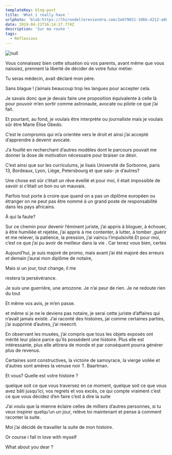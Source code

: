 ```yaml
---
templateKey: blog-post
title: 'What i really have '
urlphoto: 'blob:https://lhirondellereviendra.com/2e679021-3d6b-4212-a602-89a5a14485b7'
date: 2019-04-21T16:14:17.774Z
description: 'Sur ma route '
tags:
  - Réflexions
---
```

![null](/img/0d6cb9fe-f557-4eb4-ad21-a130d983faa1.png)

Vous connaissez bien cette situation où vos parents, avant même que vous naissiez, prennent la liberté de décider de votre futur métier. 

Tu seras médecin, avait déclaré mon père.

Sans blague !  j’aimais beaucoup trop les langues pour accepter cela.

Je savais donc que je devais faire une proposition équivalente à celle là pour pouvoir m’en sortir comme astronaute, avocate ou pilote ce que j’ai fait.

Et pourtant, au fond, je voulais être interprète ou journaliste mais je voulais sûr être Marie Élise Gbedo.

 C’est le compromis qui m’a orientée vers le droit et ainsi j’ai accepté d’apprendre à devenir avocate.

J’a fouillé en recherchant d’autres modèles dont le parcours pouvait me donner la dose de motivation nécessaire pour  braiser ce désir. 

 C’est ainsi que sur les curriculums, je lisais Université de Sorbonne, paris 13, Bordeaux, Lyon, Liège, Petersbourg et que sais- je d’autres? 

Une chose est sûr c’était un rêve éveillé et pour moi, il était impossible de savoir si c’était un bon ou un mauvais.

Parfois tout porte à croire que quand on a pas un diplôme européen ou étranger on ne peut pas être nommé à un grand poste de responsabilité dans les pays africains.

À qui la faute? 

Sur ce chemin pour devenir l’éminent juriste, j’ai appris à bloguer, à échouer, à être humiliée et rejetée, j’ai appris à me contenter, à lutter, à tomber ,guérir et me relever, la patience, la pression,  j’ai vaincu l’impulsivité.Et pour moi, c’est ce que j’ai pu avoir  de meilleur dans la vie . Car tenez vous bien, certes 

Aujourd’hui, je suis majoré de promo, mais avant j’ai été majoré des erreurs et demain j’aurai mon diplôme de notaire,

Mais si un jour, tout change, il me

 restera la persévérance.

Je suis une guerrière, une amozone. Je n’ai peur de rien. Je ne redoute rien du tout 

Et même vos avis, je m’en passe. 

et même si je ne le deviens pas notaire, je serai cette juriste d’affaires qui n’avait jamais existé. J’ai raconté des histoires, jai comme certaines parties, j’ai supprimé d’autres, j’ai reeecrit. 

En observant les musées, j’ai compris que tous les objets exposés ont mérité leur place parce qu’ils possèdent une histoire. Plus elle est intéressante, plus elle attirera de monde et par conséquent pourra générer plus de revenus.

Certaines sont constructives, la victoire de samoyrace, la vierge voilée et d’autres sont amères la venuse noir T. Baartman. 

Et vous? Quelle est votre histoire ? 

quelque soit ce que vous traversez en ce moment, quelque soit ce que vous avez bâti jusqu’ici, vos regrets et vos excès, ce qui compte vraiment c’est ce que vous décidez d’en faire c’est à dire la suite 

J’ai voulu que la mienne éclaire celles de milliers d’autres personnes, si tu veux inspirer quelqu’un un jour, relève toi maintenant et pense à comment raconter la suite.

Moi j’ai décidé de travailler la suite de mon histoire.

Or course i fall in love with myself

What about you dear ?
